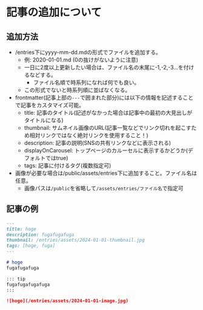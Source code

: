 # 記事の追加について

## 追加方法
- /entries下にyyyy-mm-dd.mdの形式でファイルを追加する。
  - 例: 2020-01-01.md (0の抜けがないように注意)
  - 一日に2度以上更新したい場合は、ファイル名の末尾に-1,-2,-3...を付けるなどする。
    - ファイル名順で時系列になれば何でも良い。
  - この形式でないと時系列順に並ばなくなる。
- frontmatter(記事上部の`---`で囲まれた部分)には以下の情報を記述することで記事をカスタマイズ可能。
  - title: 記事のタイトル(記述がなかった場合は記事中の最初の大見出しがタイトルになる)
  - thumbnail: サムネイル画像のURL(記事一覧などでリンク切れを起こすため相対リンクではなく絶対リンクを使用すること！)
  - description: 記事の説明(SNSの共有リンクなどに表示される)
  - displayOnCarousel: トップページのカルーセルに表示するかどうか(デフォルトではtrue)
  - tags: 記事に付けるタグ(複数指定可)
- 画像が必要な場合は/public/assets/entries下に追加すること。ファイル名は任意。
  - 画像パスは`/public`を省略して`/assets/entries/ファイル名`で指定可

## 記事の例
```markdown
---
title: hoge
description: fugafugafuga
thumbnail: /entries/assets/2024-01-01-thumbnail.jpg
tags: [hoge, fuga]
---

# hoge
fugafugafuga

::: tip
fugafugafugafuga
:::

![hoge](/entries/assets/2024-01-01-image.jpg)
```